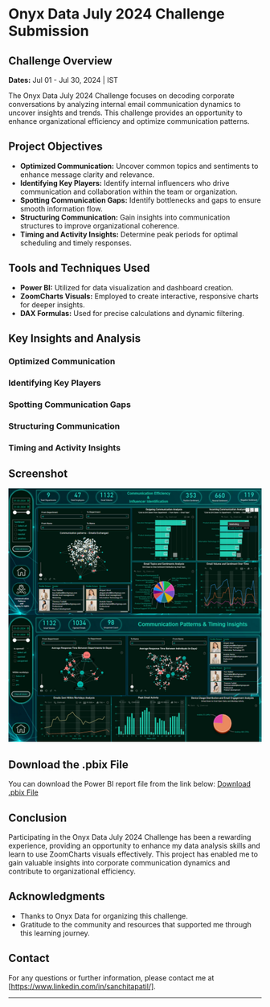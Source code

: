 # Onyx Data July 2024 Challenge Submission

## Challenge Overview
**Dates:** Jul 01 - Jul 30, 2024 | IST

The Onyx Data July 2024 Challenge focuses on decoding corporate conversations by analyzing internal email communication dynamics to uncover insights and trends. This challenge provides an opportunity to enhance organizational efficiency and optimize communication patterns.

## Project Objectives
- **Optimized Communication:** Uncover common topics and sentiments to enhance message clarity and relevance.
- **Identifying Key Players:** Identify internal influencers who drive communication and collaboration within the team or organization.
- **Spotting Communication Gaps:** Identify bottlenecks and gaps to ensure smooth information flow.
- **Structuring Communication:** Gain insights into communication structures to improve organizational coherence.
- **Timing and Activity Insights:** Determine peak periods for optimal scheduling and timely responses.

## Tools and Techniques Used
- **Power BI:** Utilized for data visualization and dashboard creation.
- **ZoomCharts Visuals:** Employed to create interactive, responsive charts for deeper insights.
- **DAX Formulas:** Used for precise calculations and dynamic filtering.

## Key Insights and Analysis
### Optimized Communication
### Identifying Key Players
### Spotting Communication Gaps
### Structuring Communication
### Timing and Activity Insights

## Screenshot
![Dashboard Screenshot](final_dashboard.png)

## Download the .pbix File
You can download the Power BI report file from the link below:
[Download .pbix File](https://github.com/sanchitapatil/Analyze-internal-email-communication-dynamics/raw/main/internal_email_communication_dynamics.pbix)

## Conclusion
Participating in the Onyx Data July 2024 Challenge has been a rewarding experience, providing an opportunity to enhance my data analysis skills and learn to use ZoomCharts visuals effectively. This project has enabled me to gain valuable insights into corporate communication dynamics and contribute to organizational efficiency.

## Acknowledgments
- Thanks to Onyx Data for organizing this challenge.
- Gratitude to the community and resources that supported me through this learning journey.

## Contact
For any questions or further information, please contact me at [https://www.linkedin.com/in/sanchitapatil/].

---


